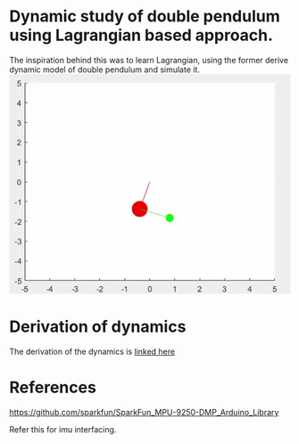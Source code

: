 # Dynamic study of double pendulum using Lagrangian based approach.
The inspiration behind this was to learn Lagrangian, using the former derive dynamic model of double pendulum and simulate it. 
![gif of model](WhatsApp-Video-2020-09-21-at-512.gif?raw=True "Double Pendulum")


# Derivation of dynamics
The derivation of the dynamics is [linked here](https://www.youtube.com/watch?v=0rf5-bUTrOY)

# References 
https://github.com/sparkfun/SparkFun_MPU-9250-DMP_Arduino_Library

Refer this for imu interfacing.
